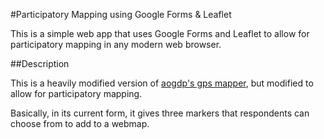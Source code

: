 #Participatory Mapping using Google Forms & Leaflet

This is a simple web app that uses Google Forms and Leaflet to allow for participatory mapping in any modern web browser.

##Description

This is a heavily modified version of [aogdp's gps mapper](https://aogdp.github.io/gpsform/), but modified to allow for participatory mapping.

Basically, in its current form, it gives three markers that respondents can choose from to add to a webmap.




